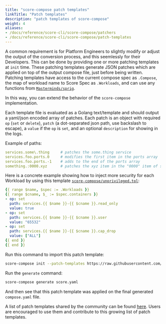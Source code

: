 ```yaml
---
title: "score-compose patch templates"
linkTitle: "Patch templates"
description: "patch templates of score-compose"
weight: 4
aliases:
- /docs/reference/score-cli/score-compose/patchers
- /docs/reference/score-cli/score-compose/patch-templates
---
```


A common requirement is for Platform Engineers to slightly modify or adjust the output of the conversion process, and this seemlessly for their Developers. This can be done by providing one or more patching templates at `init` time. These patching templates generate JSON patches which are applied on top of the output compose file, just before being written. Patching templates have access to the current compose spec as `.Compose`, the map of workload name to Score Spec as `.Workloads`, and can use any functions from [`Masterminds/sprig`](https://github.com/Masterminds/sprig).

In this way, you can extend the behavior of the `score-compose` implementation.

Each template file is evaluated as a Golang text/template and should output a yaml/json encoded array of patches. Each patch is an object with required `op` (`set` or `delete`), `patch` (a dot-separated json path, use backslash to escape), a `value` if the `op` is `set`, and an optional `description` for showing in the logs.

Example of paths:

```yaml
services.some\.thing     # patches the some.thing service
services.foo.ports.0     # modifies the first item in the ports array
services.foo.ports.-1    # adds to the end of the ports array
something.:0000.xyz      # patches the xyz item in the "0000" item of something (: escapes a numeric index)
```

Here is a concrete example showing how to inject more security for each Workload by using this template [`score-compose/unprivileged.tpl`](https://raw.githubusercontent.com/score-spec/community-patchers/refs/heads/main/score-compose/unprivileged.tpl):

```yaml
{{ range $name, $spec := .Workloads }}
{{ range $cname, $_ := $spec.containers }}
- op: set
  path: services.{{ $name }}-{{ $cname }}.read_only
  value: true
- op: set
  path: services.{{ $name }}-{{ $cname }}.user
  value: "65532"
- op: set
  path: services.{{ $name }}-{{ $cname }}.cap_drop
  value: ["ALL"]
{{ end }}
{{ end }}
```

Run this command to import this patch template:

```bash
score-compose init --patch-templates https://raw.githubusercontent.com/score-spec/community-patchers/refs/heads/main/score-compose/unprivileged.tpl
```

Run the `generate` command:

```bash
score-compose generate score.yaml
```

And then see that this patch template was applied on the final generated `compose.yaml` file.

A list of patch templates shared by the community can be found [here](https://github.com/score-spec/community-patchers). Users are encouraged to use them and contribute to this growing list of patch templates.
